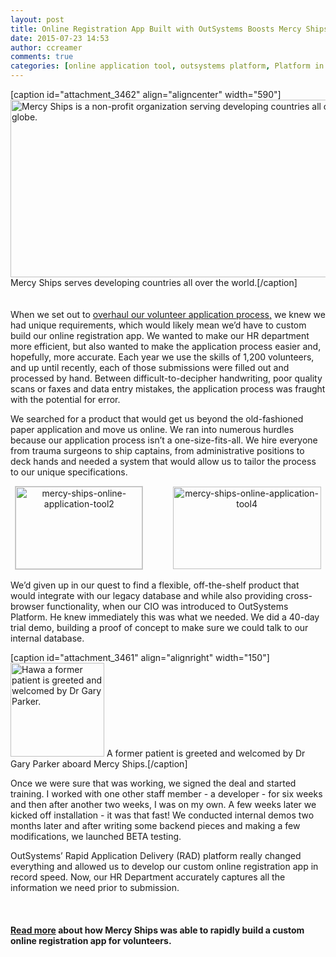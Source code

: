 ```yaml
---
layout: post
title: Online Registration App Built with OutSystems Boosts Mercy Ships Volunteer Applicants by 20 Percent
date: 2015-07-23 14:53
author: ccreamer
comments: true
categories: [online application tool, outsystems platform, Platform in Action]
---
```

[caption id="attachment_3462" align="aligncenter" width="590"]<img class="wp-image-3462" src="http://www.outsystems.com/blog/wp-content/uploads/2015/07/SAE1102_AFM_AERIAL_DURB_SM9006-3-e1437594053639-1024x494.jpg" alt="Mercy Ships is a non-profit organization serving developing countries all over the globe. " width="590" height="284" /> Mercy Ships serves developing countries all over the world.[/caption]
<p style="padding-top: 20px;">When we set out to <a href="http://www.outsystems.com/company/news/2015/custom-online-registration-app/">overhaul our volunteer application process,</a> we knew we had unique requirements, which would likely mean we’d have to custom build our online registration app. We wanted to make our HR department more efficient, but also wanted to make the application process easier and, hopefully, more accurate. Each year we use the skills of 1,200 volunteers, and up until recently, each of those submissions were filled out and processed by hand. Between difficult-to-decipher handwriting, poor quality scans or faxes and data entry mistakes, the application process was fraught with the potential for error.</p>
We searched for a product that would get us beyond the old-fashioned paper application and move us online. We ran into numerous hurdles because our application process isn’t a one-size-fits-all. We hire everyone from trauma surgeons to ship captains, from administrative positions to deck hands and needed a system that would allow us to tailor the process to our unique specifications.
<p style="text-align: center; padding-top: 20pxx;"><a href="http://www.outsystems.com/blog/wp-content/uploads/2015/07/mercy-ships-online-application-tool2.jpg" target="_blank" rel="attachment wp-att-3459"><img class="alignnone wp-image-3459" style="border: 1px solid #cccccc;" src="http://www.outsystems.com/blog/wp-content/uploads/2015/07/mercy-ships-online-application-tool2-300x195.jpg" alt="mercy-ships-online-application-tool2" width="203" height="132" /></a>            <a href="http://www.outsystems.com/blog/wp-content/uploads/2015/07/mercy-ships-online-application-tool4.jpg" target="_blank" rel="attachment wp-att-3460"><img class="alignnone wp-image-3460" src="http://www.outsystems.com/blog/wp-content/uploads/2015/07/mercy-ships-online-application-tool4-300x167.jpg" alt="mercy-ships-online-application-tool4" width="237" height="132" /></a></p>
We’d given up in our quest to find a flexible, off-the-shelf product that would integrate with our legacy database and while also providing cross-browser functionality, when our CIO was introduced to OutSystems Platform. He knew immediately this was what we needed. We did a 40-day trial demo, building a proof of concept to make sure we could talk to our internal database.

[caption id="attachment_3461" align="alignright" width="150"]<img class="wp-image-3461 size-thumbnail" src="http://www.outsystems.com/blog/wp-content/uploads/2015/07/Dr.-Gary-Hawa_SLE1105_VIP_PRES_VICEPRES_DB341A_m-150x150.jpg" alt="Hawa a former patient is greeted and welcomed by Dr Gary Parker." width="150" height="150" /> A former patient is greeted and welcomed by Dr Gary Parker aboard Mercy Ships.[/caption]

Once we were sure that was working, we signed the deal and started training. I worked with one other staff member - a developer - for six weeks and then after another two weeks, I was on my own. A few weeks later we kicked off installation - it was that fast! We conducted internal demos two months later and after writing some backend pieces and making a few modifications, we launched BETA testing.

OutSystems’ Rapid Application Delivery (RAD) platform really changed everything and allowed us to develop our custom online registration app in record speed. Now, our HR Department accurately captures all the information we need prior to submission.

&nbsp;
<h4><a href="http://www.outsystems.com/case-studies/mercy-ships/online-application-tool/#_">Read more</a> about how Mercy Ships was able to rapidly build a custom online registration app for volunteers.</h4>
&nbsp;
